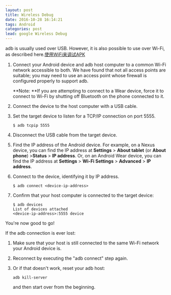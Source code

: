 ```yaml
---
layout: post
title: Wireless Debug
date: 2016-10-28 16:14:21
tags: Android
categories: post
lead: google Wireless Debug
---
```


adb is usually used over USB. However, it is also possible to use over Wi-Fi, as described here.[使用WiFi来调试APK](https://www.google.co.uk/url?sa=t&rct=j&q=&esrc=s&source=web&cd=4&cad=rja&uact=8&ved=0ahUKEwiMgdGLx_zPAhVEl5QKHQ15DYUQFgg6MAM&url=https%3A%2F%2Fdeveloper.android.com%2Fstudio%2Fcommand-line%2Fadb.html&usg=AFQjCNEPxnaeOPDPEziHgSJ4_8uMoRcfCQ&sig2=bubcKLUYeKkn3Df9l4ZGXg)
<!--more-->
1. Connect your Android device and adb host computer to a common Wi-Fi network accessible to both. We have found that not all access points are suitable; you may need to use an access point whose firewall is configured properly to support adb.

   **Note: **If you are attempting to connect to a Wear device, force it to connect to Wi-Fi by shutting off Bluetooth on the phone connected to it.

2. Connect the device to the host computer with a USB cable.

3. Set the target device to listen for a TCP/IP connection on port 5555.

   ```shell
   $ adb tcpip 5555
   ```

4. Disconnect the USB cable from the target device.

5. Find the IP address of the Android device. For example, on a Nexus device, you can find the IP address at **Settings** > **About tablet** (or **About phone**) >**Status** > **IP address**. Or, on an Android Wear device, you can find the IP address at **Settings** > **Wi-Fi Settings** > **Advanced** > **IP address**.

6. Connect to the device, identifying it by IP address.

   ```shell
   $ adb connect <device-ip-address>
   ```

7. Confirm that your host computer is connected to the target device:

   ```shell
   $ adb devices
   List of devices attached
   <device-ip-address>:5555 device
   ```

You're now good to go!

If the adb connection is ever lost:

1. Make sure that your host is still connected to the same Wi-Fi network your Android device is.

2. Reconnect by executing the "adb connect" step again.

3. Or if that doesn't work, reset your adb host:

   ```shell
   adb kill-server
   ```

   and then start over from the beginning.

